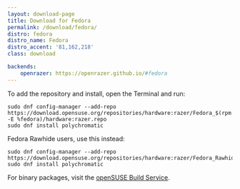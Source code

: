 ```yaml
---
layout: download-page
title: Download for Fedora
permalink: /download/fedora/
distro: fedora
distro_name: Fedora
distro_accent: '81,162,218'
class: download

backends:
    openrazer: https://openrazer.github.io/#fedora
---
```


To add the repository and install, open the Terminal and run:

```shell
sudo dnf config-manager --add-repo https://download.opensuse.org/repositories/hardware:razer/Fedora_$(rpm -E %fedora)/hardware:razer.repo
sudo dnf install polychromatic
```

Fedora Rawhide users, use this instead:

```shell
sudo dnf config-manager --add-repo https://download.opensuse.org/repositories/hardware:razer/Fedora_Rawhide/hardware:razer.repo
sudo dnf install polychromatic
```

For binary packages, visit the
[openSUSE Build Service](https://software.opensuse.org/download.html?project=hardware%3Arazer&package=polychromatic).
